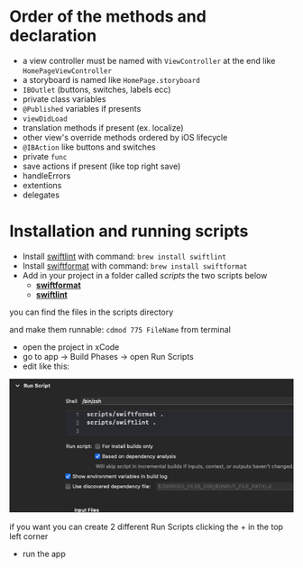 # Order of the methods and declaration

- a view controller must be named with `ViewController` at the end like `HomePageViewController`
- a storyboard is named like `HomePage.storyboard`
- `IBOutlet` (buttons, switches, labels ecc)
- private class variables
- `@Published` variables if presents
- `viewDidLoad`
- translation methods if present (ex. localize)
- other view's override methods ordered by iOS lifecycle
- `@IBAction` like buttons and switches 
- private `func`
- save actions if present (like top right save)
- handleErrors 
- extentions
- delegates

# Installation and running scripts

- Install [swiftlint](https://github.com/realm/SwiftLint) with command: `brew install swiftlint`
- Install [swiftformat](https://github.com/nicklockwood/SwiftFormat) with command: `brew install swiftformat `
- Add in your project in a folder called _scripts_ the two scripts below
	- [**swiftformat**](scripts/swiftformat.zsh) 
	- [**swiftlint**](scripts/swiftlint.zsh) 



you can find the files in the scripts directory

and make them runnable: `cdmod 775 FileName` from terminal

- open the project in xCode
- go to app -> Build Phases -> open Run Scripts
- edit like this:

![Image of settings in xCode](scripts_screenshot.png)

if you want you can create 2 different Run Scripts clicking the + in the top left corner


- run the app
